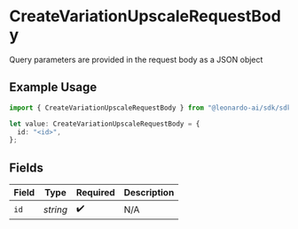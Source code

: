 # CreateVariationUpscaleRequestBody

Query parameters are provided in the request body as a JSON object

## Example Usage

```typescript
import { CreateVariationUpscaleRequestBody } from "@leonardo-ai/sdk/sdk/models/operations";

let value: CreateVariationUpscaleRequestBody = {
  id: "<id>",
};
```

## Fields

| Field              | Type               | Required           | Description        |
| ------------------ | ------------------ | ------------------ | ------------------ |
| `id`               | *string*           | :heavy_check_mark: | N/A                |
